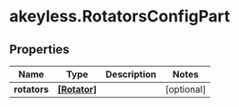 # akeyless.RotatorsConfigPart

## Properties

Name | Type | Description | Notes
------------ | ------------- | ------------- | -------------
**rotators** | [**[Rotator]**](Rotator.md) |  | [optional] 


